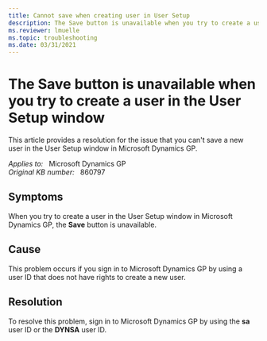 ```yaml
---
title: Cannot save when creating user in User Setup
description: The Save button is unavailable when you try to create a user in the User Setup window in Microsoft Dynamics GP.
ms.reviewer: lmuelle
ms.topic: troubleshooting
ms.date: 03/31/2021
---
```

# The Save button is unavailable when you try to create a user in the User Setup window

This article provides a resolution for the issue that you can't save a new user in the User Setup window in Microsoft Dynamics GP.

_Applies to:_ &nbsp; Microsoft Dynamics GP  
_Original KB number:_ &nbsp; 860797

## Symptoms

When you try to create a user in the User Setup window in Microsoft Dynamics GP, the **Save** button is unavailable.

## Cause

This problem occurs if you sign in to Microsoft Dynamics GP by using a user ID that does not have rights to create a new user.

## Resolution

To resolve this problem, sign in  to Microsoft Dynamics GP by using the **sa** user ID or the **DYNSA** user ID.
